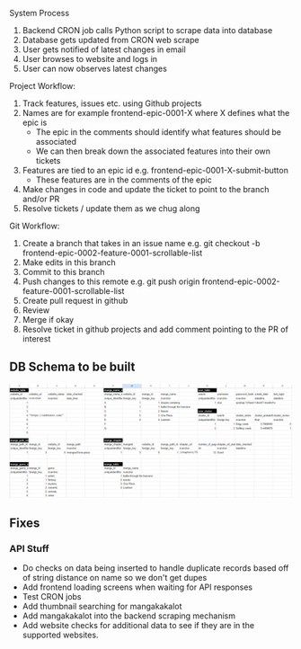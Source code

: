 System Process

1. Backend CRON job calls Python script to scrape data into database
2. Database gets updated from CRON web scrape
3. User gets notified of latest changes in email
4. User browses to website and logs in
5. User can now observes latest changes

Project Workflow:

1. Track features, issues etc. using Github projects
2. Names are for example frontend-epic-0001-X where X defines what the epic is
   - The epic in the comments should identify what features should be associated
   - We can then break down the associated features into their own tickets
3. Features are tied to an epic id e.g. frontend-epic-0001-X-submit-button
   - These features are in the comments of the epic
4. Make changes in code and update the ticket to point to the branch and/or PR
5. Resolve tickets / update them as we chug along

Git Workflow:

1. Create a branch that takes in an issue name e.g. git checkout -b frontend-epic-0002-feature-0001-scrollable-list
2. Make edits in this branch
3. Commit to this branch
4. Push changes to this remote e.g. git push origin frontend-epic-0002-feature-0001-scrollable-list
5. Create pull request in github
6. Review
7. Merge if okay
8. Resolve ticket in github projects and add comment pointing to the PR of interest

## DB Schema to be built

<div align="center">
    <img src="/assets/images/20231222_db_schema_v1.PNG?raw=true"</img> 
</div>

## Fixes

### API Stuff

- Do checks on data being inserted to handle duplicate records based off of string distance on name so we don't get dupes
- Add frontend loading screens when waiting for API responses
- Test CRON jobs
- Add thumbnail searching for mangakakalot
- Add mangakakalot into the backend scraping mechanism
- Add website checks for additional data to see if they are in the supported websites.
